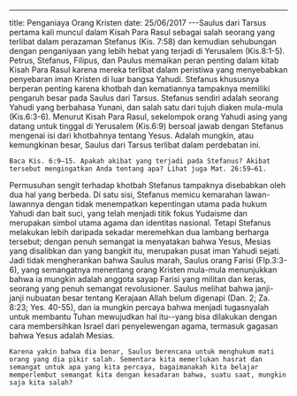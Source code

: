 ﻿---
title:  Penganiaya Orang Kristen
date:   25/06/2017
---Saulus dari Tarsus pertama kali muncul dalam Kisah Para Rasul sebagai salah seorang yang terlibat dalam perazaman Stefanus (Kis. 7:58) dan kemudian sehubungan dengan penganiyaan yang lebih hebat yang terjadi di Yerusalem (Kis.8:1-5). Petrus, Stefanus, Filipus, dan Paulus memaikan peran penting dalam kitab Kisah Para Rasul karena mereka terlibat dalam peristiwa yang menyebabkan penyebaran iman Kristen di luar bangsa Yahudi. Stefanus khususnya berperan penting karena khotbah dan kematiannya tampaknya memiliki pengaruh besar pada Saulus dari Tarsus. Stefanus sendiri adalah seorang Yahudi yang berbahasa Yunani, dan salah satu dari tujuh diaken mula-mula (Kis.6:3-6). Menurut Kisah Para Rasul, sekelompok orang Yahudi asing yang datang untuk tinggal di Yerusalem (Kis.6:9) bersoal jawab dengan Stefanus mengenai isi dari khotbahnya tentang Yesus. Adalah mungkin, atau kemungkinan besar, Saulus dari Tarsus terlibat dalam perdebatan ini.

`Baca Kis. 6:9–15. Apakah akibat yang terjadi pada Stefanus? Akibat tersebut mengingatkan Anda tentang apa? Lihat juga Mat. 26:59–61.`

Permusuhan sengit terhadap khotbah Stefanus tampaknya disebabkan oleh dua hal yang berbeda. Di satu sisi, Stefanus memicu kemarahan lawan-lawannya dengan tidak menempatkan kepentingan utama pada hukum Yahudi dan bait suci, yang telah menjadi titik fokus Yudaisme dan merupakan simbol utama agama dan identitas nasional. Tetapi Stefanus melakukan lebih daripada sekadar meremehkan dua lambang berharga tersebut; dengan penuh semangat ia menyatakan bahwa Yesus, Mesias yang disalibkan dan yang bangkit itu, merupakan pusat iman Yahudi sejati. Jadi tidak mengherankan bahwa Saulus marah, Saulus orang Farisi (Flp.3:3-6), yang semangatnya menentang orang Kristen mula-mula menunjukkan bahwa ia mungkin adalah anggota sayap Farisi yang militan dan keras, seorang yang penuh semangat revolusioner. Saulus melihat bahwa janji-janji nubuatan besar tentang Kerajaan Allah belum digenapi (Dan. 2; Za. 8:23; Yes. 40-55), dan ia mungkin percaya bahwa menjadi tugasnyalah untuk membantu Tuhan mewujudkan hal itu--yang bisa dilakukan dengan cara membersihkan Israel dari penyelewengan agama, termasuk gagasan bahwa Yesus adalah Mesias.

`Karena yakin bahwa dia benar, Saulus berencana untuk menghukum mati orang yang dia pikir salah. Sementara kita memerlukan hasrat dan semangat untuk apa yang kita percaya, bagaimanakah kita belajar memperlembut semangat kita dengan kesadaran bahwa, suatu saat, mungkin saja kita salah?`
